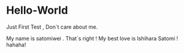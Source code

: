# Hello-World
Just First Test , Don`t care about me.

My name is satomiwei . That`s right ! My best love is Ishihara Satomi !
hahaha!
